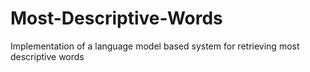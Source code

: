 # Most-Descriptive-Words
Implementation of a language model based system for retrieving most descriptive words
